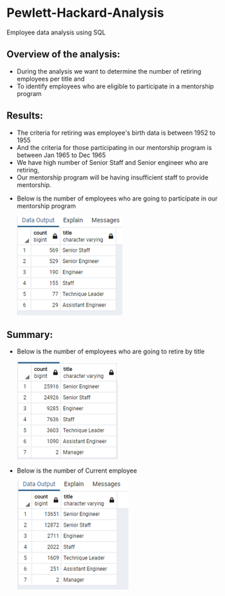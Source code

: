 # Pewlett-Hackard-Analysis
Employee data analysis using SQL

## Overview of the analysis:

- During the analysis we want to determine the number of retiring employees per title and 
- To identify employees who are eligible to participate in a mentorship program

## Results:

- The criteria for retiring was employee's birth data is  between 1952 to 1955
- And the criteria for those participating in our mentorship program is between Jan 1965 to Dec 1965
- We have high number of Senior Staff and Senior engineer who are retiring, 
- Our mentorship program will be having insufficient staff to provide mentorship.
* Below is the number of employees who are going to participate in our mentorship program 

    ![Employee participating in mentorship program](https://github.com/elzmanzi/Pewlett-Hackard-Analysis/blob/main/Data/participating_in_mentorship.PNG)

## Summary:

* Below is the number of employees who are going to retire by title 

    ![Employee retiring](https://github.com/elzmanzi/Pewlett-Hackard-Analysis/blob/main/Data/retiring.PNG)

* Below is the number of Current employee 

    ![Current employee by title](https://github.com/elzmanzi/Pewlett-Hackard-Analysis/blob/main/Data/current_emp_title.PNG)